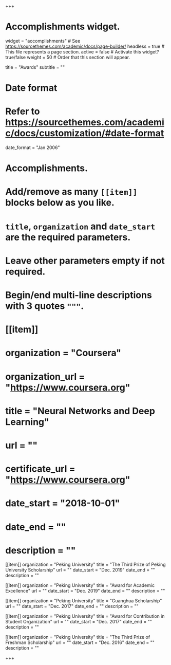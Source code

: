 +++
# Accomplishments widget.
widget = "accomplishments"  # See https://sourcethemes.com/academic/docs/page-builder/
headless = true  # This file represents a page section.
active = false  # Activate this widget? true/false
weight = 50  # Order that this section will appear.

title = "Awards"
subtitle = ""

# Date format
#   Refer to https://sourcethemes.com/academic/docs/customization/#date-format
date_format = "Jan 2006"

# Accomplishments.
#   Add/remove as many `[[item]]` blocks below as you like.
#   `title`, `organization` and `date_start` are the required parameters.
#   Leave other parameters empty if not required.
#   Begin/end multi-line descriptions with 3 quotes `"""`.

# [[item]]
#   organization = "Coursera"
#   organization_url = "https://www.coursera.org"
#   title = "Neural Networks and Deep Learning"
#   url = ""
#   certificate_url = "https://www.coursera.org"
#   date_start = "2018-10-01"
#   date_end = ""
#   description = ""
  

[[item]]
  organization = "Peking University"
  title = "The Third Prize of Peking University Scholarship"
  url = ""
  date_start = "Dec. 2019"
  date_end = ""
  description = ""

[[item]]
  organization = "Peking University"
  title = "Award for Academic Excellence"
  url = ""
  date_start = "Dec. 2019"
  date_end = ""
  description = ""

[[item]]
  organization = "Peking University"
  title = "Guanghua Scholarship"
  url = ""
  date_start = "Dec. 2017"
  date_end = ""
  description = ""

[[item]]
  organization = "Peking University"
  title = "Award for Contribution in Student Organization"
  url = ""
  date_start = "Dec. 2017"
  date_end = ""
  description = ""
  
[[item]]
  organization = "Peking University"
  title = "The Third Prize of Freshman Scholarship"
  url = ""
  date_start = "Dec. 2016"
  date_end = ""
  description = ""

+++

